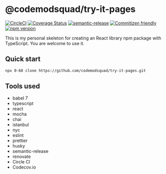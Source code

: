 # @codemodsquad/try-it-pages

[![CircleCI](https://circleci.com/gh/codemodsquad/try-it-pages.svg?style=svg)](https://circleci.com/gh/codemodsquad/try-it-pages)
[![Coverage Status](https://codecov.io/gh/codemodsquad/try-it-pages/branch/master/graph/badge.svg)](https://codecov.io/gh/codemodsquad/try-it-pages)
[![semantic-release](https://img.shields.io/badge/%20%20%F0%9F%93%A6%F0%9F%9A%80-semantic--release-e10079.svg)](https://github.com/semantic-release/semantic-release)
[![Commitizen friendly](https://img.shields.io/badge/commitizen-friendly-brightgreen.svg)](http://commitizen.github.io/cz-cli/)
[![npm version](https://badge.fury.io/js/%40codemodsquad%2Ftry-it-pages.svg)](https://badge.fury.io/js/%40codemodsquad%2Ftry-it-pages)

This is my personal skeleton for creating an React library npm package with TypeScript. You are welcome to use it.

## Quick start

```sh
npx 0-60 clone https://github.com/codemodsquad/try-it-pages.git
```

## Tools used

- babel 7
- typescript
- react
- mocha
- chai
- istanbul
- nyc
- eslint
- prettier
- husky
- semantic-release
- renovate
- Circle CI
- Codecov.io
